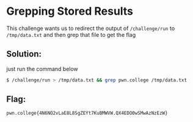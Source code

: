 # Grepping Stored Results 

This challenge wants us to redirect the output of `/challenge/run` to `/tmp/data.txt` and then grep that file to get the flag

## Solution:

just run the command below

```sh
$ /challenge/run > /tmp/data.txt && grep pwn.college /tmp/data.txt
```

## Flag: 

```
pwn.college{4N6NO2vLaE8L8SgZEYt7KuBMWVW.QX4EDO0wSMwAzNzEzW}
```



